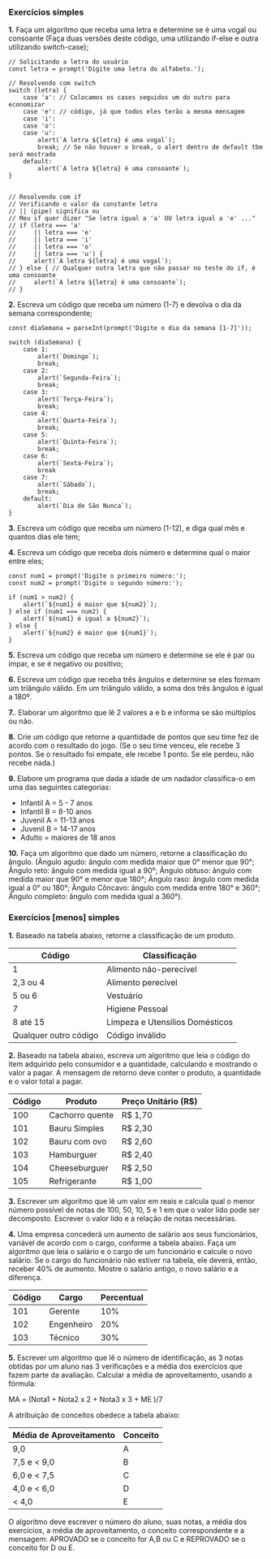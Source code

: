 ### Exercícios simples

**1.** Faça um algoritmo que receba uma letra e determine se é uma vogal ou consoante (Faça duas versões deste código, uma utilizando if-else e outra utilizando switch-case);
```
// Solicitando a letra do usuário
const letra = prompt('Digite uma letra do alfabeto.');

// Resolvendo com switch
switch (letra) {
    case 'a': // Colocamos os cases seguidos um do outro para economizar
    case 'e': // código, já que todos eles terão a mesma mensagem
    case 'i':
    case 'o':
    case 'u': 
        alert(`A letra ${letra} é uma vogal`);
        break; // Se não houver o break, o alert dentro de default tbm será mostrado
    default:
        alert(`A letra ${letra} é uma consoante`);
}


// Resolvendo com if
// Verificando o valor da constante letra
// || (pipe) significa ou
// Meu if quer dizer "Se letra igual a 'a' OU letra igual a 'e' ..."
// if (letra === 'a'
//     || letra === 'e'
//     || letra === 'i'
//     || letra === 'o'
//     || letra === 'u') {
//     alert(`A letra ${letra} é uma vogal`);
// } else { // Qualquer outra letra que não passar no teste do if, é uma consoante
//     alert(`A letra ${letra} é uma consoante`);
// }
```

**2.** Escreva um código que receba um número (1-7) e devolva o dia da semana correspondente;
```
const diaSemana = parseInt(prompt('Digite o dia da semana [1-7]'));

switch (diaSemana) {
    case 1:
        alert(`Domingo`);
        break;
    case 2:
        alert(`Segunda-Feira`);
        break;
    case 3:
        alert(`Terça-Feira`);
        break;
    case 4:
        alert(`Quarta-Feira`);
        break;
    case 5:
        alert(`Quinta-Feira`);
        break;
    case 6:
        alert(`Sexta-Feira`);
        break        
    case 7:
        alert(`Sábado`);
        break;
    default:
        alert(`Dia de São Nunca`);
}
```

**3.** Escreva um código que receba um número (1-12), e diga qual mês e quantos dias ele tem;

**4.** Escreva um código que receba dois número e determine qual o maior entre eles;
```
const num1 = prompt('Digite o primeiro número:');
const num2 = prompt('Digite o segundo número:');

if (num1 > num2) {
    alert(`${num1} é maior que ${num2}`);
} else if (num1 === num2) {
    alert(`${num1} é igual a ${num2}`);
} else {
    alert(`${num2} é maior que ${num1}`);
}
```

**5.** Escreva um código que receba um número e determine se ele é par ou ímpar, e se é negativo ou positivo;

**6.** Escreva um código que receba três ângulos e determine se eles formam um triângulo válido.
Em um triângulo válido, a soma dos três ângulos é igual a 180º.

**7.**. Elaborar um algoritmo que lê 2 valores a e b e informa se são múltiplos ou não.

**8.** Crie um código que retorne a quantidade de pontos que seu time fez de acordo com o resultado do jogo. (Se o seu time venceu, ele recebe 3 pontos. Se o resultado foi empate, ele recebe 1 ponto. Se ele perdeu, não recebe nada.)

**9.** Elabore um programa que dada a idade de um nadador classifica-o em uma das seguintes categorias:
* Infantil A = 5 - 7 anos
* Infantil B = 8-10 anos
* Juvenil A = 11-13 anos
* Juvenil B = 14-17 anos
* Adulto = maiores de 18 anos

**10.** Faça um algoritmo que dado um número, retorne a classificação do ângulo. (Ângulo agudo: ângulo com medida maior que 0° menor que 90°; Ângulo reto: ângulo com medida igual a 90°; Ângulo obtuso: ângulo com medida maior que 90° e menor que 180°; Ângulo raso: ângulo com medida igual a 0° ou 180°; Ângulo Côncavo: ângulo com medida entre 180° e 360°; Ângulo completo: ângulo com medida igual a 360°).

### Exercícios [menos] simples 

**1.** Baseado na tabela abaixo, retorne a classificação de um produto.

| Código | Classificação |
| ------ | ------------- |
| 1 | Alimento não-perecível |
| 2,3 ou 4 | Alimento perecível |
| 5 ou 6 | Vestuário |
| 7 | Higiene Pessoal |
| 8 até 15 | Limpeza e Utensílios Domésticos |
| Qualquer outro código | Código inválido |

**2.** Baseado na tabela abaixo, escreva um algoritmo que leia o código do item adquirido pelo consumidor e a quantidade, calculando e mostrando o valor a pagar. A mensagem de retorno deve conter o produto, a quantidade e o valor total a pagar.

| Código | Produto | Preço Unitário (R$) |
| ----- | ------ | ----- |
| 100 | Cachorro quente | R$ 1,70 |
| 101 | Bauru Simples | R$ 2,30 |
| 102 | Bauru com ovo | R$ 2,60 |
| 103 | Hamburguer | R$ 2,40 |
| 104 | Cheeseburguer | R$ 2,50 |
| 105 | Refrigerante | R$ 1,00 |

**3.** Escrever um algoritmo que lê um valor em reais e calcula qual o menor número possível de notas de 100, 50, 10, 5 e 1 em que o valor lido pode ser decomposto. Escrever o valor lido e a relação de notas necessárias.

**4.** Uma empresa concederá um aumento de salário aos seus funcionários, variável de acordo com o cargo, conforme a tabela abaixo. Faça um algoritmo que leia o salário e o cargo de um funcionário e calcule o novo salário. Se o cargo do funcionário não estiver na tabela, ele deverá, então, receber 40% de aumento. Mostre o salário antigo, o novo salário e a diferença. 

| Código | Cargo | Percentual |
| ----- | ------ | ----- |
| 101 | Gerente | 10% |
| 102 | Engenheiro |	20% |
| 103 | Técnico | 30% |

**5.** Escrever um algoritmo que lê o número de identificação, as 3 notas obtidas por um aluno nas 3 verificações e a média dos exercícios que fazem parte da avaliação. Calcular a média de aproveitamento, usando a fórmula:

MA = (Nota1 + Nota2 x 2 + Nota3 x 3 + ME )/7

A atribuição de conceitos obedece a tabela abaixo:

|Média de Aproveitamento | Conceito |
| ------ | ----- |
|9,0 | A |
|7,5 e < 9,0 | B |
|6,0 e < 7,5 | C |
|4,0 e < 6,0 | D |
|< 4,0 | E |

O algoritmo deve escrever o número do aluno, suas notas, a média dos exercícios, a média de aproveitamento, o conceito correspondente e a mensagem: APROVADO se o conceito for A,B ou C e REPROVADO se o conceito for D ou E.
